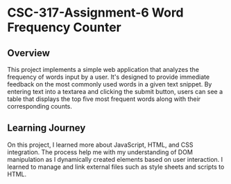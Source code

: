 # CSC-317-Assignment-6 Word Frequency Counter

## Overview

This project implements a simple web application that analyzes the frequency of words input by a user. It's designed to provide immediate feedback on the most commonly used words in a given text snippet. By entering text into a textarea and clicking the submit button, users can see a table that displays the top five most frequent words along with their corresponding counts.

## Learning Journey

On this project, I learned more about JavaScript, HTML, and CSS integration. The process help me with my understanding of DOM manipulation as I dynamically created elements based on user interaction. I learned to manage and link external files such as style sheets and scripts to HTML.
